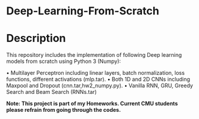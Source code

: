 # Deep-Learning-From-Scratch
# Description

This repository includes the implementation of following Deep learning models from scratch using Python 3 (Numpy):

•	Multilayer Perceptron including linear layers, batch normalization, loss functions, different activations (mlp.tar).
•	Both 1D and 2D CNNs including Maxpool and Dropout (cnn.tar,hw2_numpy.py).
•	Vanilla RNN, GRU, Greedy Search and Beam Search (RNNs.tar)

**Note: This project is part of my Homeworks. Current CMU students please refrain from going through the codes.**
